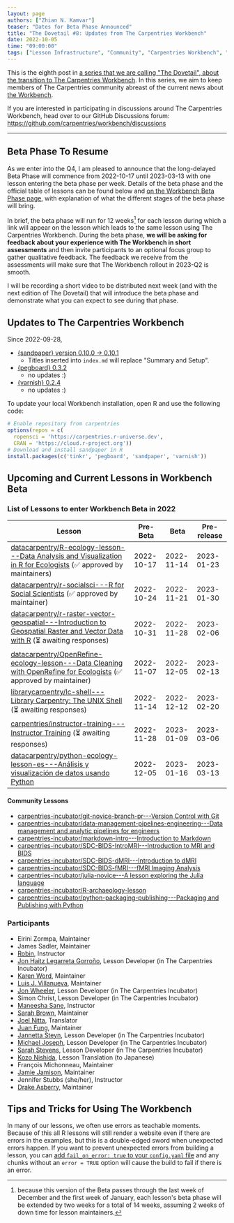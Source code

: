 ```yaml
---
layout: page
authors: ["Zhian N. Kamvar"]
teaser: "Dates for Beta Phase Announced"
title: "The Dovetail #8: Updates from The Carpentries Workbench"
date: 2022-10-05
time: "09:00:00"
tags: ["Lesson Infrastructure", "Community", "Carpentries Workbench", "Beta", "Dovetail"]
---
```


This is the eighth post in [a series that we are calling "The Dovetail",
about the transition to The Carpentries Workbench](https://carpentries.org/posts-by-tags/#blog-tag-dovetail).
In this series, we aim to keep members of The Carpentries community abreast of
the current news about [the Workbench](https://carpentries.github.io/workbench). 

If you are interested in participating in discussions around The Carpentries
Workbench, head over to our GitHub Discussions forum: <https://github.com/carpentries/workbench/discussions>

---

## Beta Phase To Resume

As we enter into the Q4, I am pleased to announce that the long-delayed Beta
Phase will commence from 2022-10-17 until 2023-03-13 with one lesson entering
the beta phase per week. Details of the beta phase and the official table of
lessons can be found below and [on the Workbench Beta Phase page](https://carpentries.github.io/workbench/beta-phase.html),
with explanation of what the different stages of the beta phase will bring.

In brief, the beta phase will run for 12 weeks[^weeks] for each lesson during 
which a link will appear on the lesson which leads to the same lesson using The
Carpentries Workbench. During the beta phase, **we will be asking for feedback
about your experience with The Workbench in short assessments** and then invite
participants to an optional focus group to gather qualitative feedback. The
feedback we receive from the assessments will make sure that The Workbench
rollout in 2023-Q2 is smooth. 

I will be recording a short video to be distributed next week (and with the next 
edition of The Dovetail) that will introduce the beta phase and demonstrate what
you can expect to see during that phase.

[^weeks]: because this version of the Beta passes through the last week of December and the first week of January, each lesson's beta phase will be extended by two weeks for a total of 14 weeks, assuming 2 weeks of down time for lesson maintainers.

## Updates to The Carpentries Workbench

Since 2022-09-28, 

 - [{sandpaper} version 0.10.0 -> 0.10.1](https://carpentries.github.io/sandpaper/news/index.html#sandpaper-0101)
   - Titles inserted into `index.md` will replace "Summary and Setup". 
 - [{pegboard} 0.3.2](https://carpentries.github.io/pegboard/news/index.html#pegboard-032)
   - no updates :)
 - [{varnish} 0.2.4](https://carpentries.github.io/varnish/news/index.html#varnish-024)
   - no updates :)

To update your local Workbench installation, open R and use the following code:

```r
# Enable repository from carpentries
options(repos = c(
  ropensci = 'https://carpentries.r-universe.dev',
  CRAN = 'https://cloud.r-project.org'))
# Download and install sandpaper in R
install.packages(c('tinkr', 'pegboard', 'sandpaper', 'varnish'))
```

## Upcoming and Current Lessons in Workbench Beta

### List of Lessons to enter Workbench Beta in 2022

| Lesson                                                   | Pre-Beta   | Beta       | Pre-release |
| -------------------------------------------------------- | ---------- | ---------- | ----------- |
| [datacarpentry/R-ecology-lesson---Data Analysis and Visualization in R for Ecologists](https://github.com/datacarpentry/R-ecology-lesson/discussions/799) (✅ approved by maintainers)      | 2022-10-17 | 2022-11-14 | 2023-01-23  |
| [datacarpentry/r-socialsci---R for Social Scientists](https://github.com/datacarpentry/r-socialsci) (✅ approved by maintainer) | 2022-10-24 | 2022-11-21 | 2023-01-30  |
| [datacarpentry/r-raster-vector-geospatial---Introduction to Geospatial Raster and Vector Data with R](https://github.com/datacarpentry/r-raster-vector-geospatial/issues/369) (⏳ awaiting responses) | 2022-10-31 | 2022-11-28 | 2023-02-06  |
| [datacarpentry/OpenRefine-ecology-lesson---Data Cleaning with OpenRefine for Ecologists](https://github.com/datacarpentry/OpenRefine-ecology-lesson) (✅ approved by maintainer) | 2022-11-07 | 2022-12-05 | 2023-02-13  |
| [librarycarpentry/lc-shell---Library Carpentry: The UNIX Shell](https://github.com/librarycarpentry/lc-shell) (⏳ awaiting responses) | 2022-11-14 | 2022-12-12 | 2023-02-20  |
| [carpentries/instructor-training---Instructor Training](https://github.com/carpentries/instructor-training/issues/1396) (⏳ awaiting responses) | 2022-11-28 | 2023-01-09 | 2023-03-06  |
| [datacarpentry/python-ecology-lesson-es---Análisis y visualización de datos usando Python](https://github.com/datacarpentry/python-ecology-lesson-es) | 2022-12-05 | 2023-01-16 | 2023-03-13  |


#### Community Lessons

 - [carpentries-incubator/git-novice-branch-pr---Version Control with Git](https://github.com/carpentries-incubator/git-novice-branch-pr)
 - [carpentries-incubator/data-management-pipelines-engineering---Data management and analytic pipelines for engineers](https://github.com/carpentries-incubator/data-management-pipelines-engineering)
 - [carpentries-incubator/markdown-intro---Introduction to Markdown](https://github.com/carpentries-incubator/markdown-intro)
 - [carpentries-incubator/SDC-BIDS-IntroMRI---Introduction to MRI and BIDS](https://github.com/carpentries-incubator/SDC-BIDS-IntroMRI)
 - [carpentries-incubator/SDC-BIDS-dMRI---Introduction to dMRI](https://github.com/carpentries-incubator/SDC-BIDS-dMRI)
 - [carpentries-incubator/SDC-BIDS-fMRI---fMRI Imaging Analysis](https://github.com/carpentries-incubator/SDC-BIDS-fMRI)
 - [carpentries-incubator/julia-novice---A lesson exploring the Julia language](https://github.com/carpentries-incubator/julia-novice)
 - [carpentries-incubator/R-archaeology-lesson](https://github.com/carpentries-incubator/R-archaeology-lesson/issues/4#issuecomment-1138641684)
 - [carpentries-incubator/python-packaging-publishing---Packaging and Publishing with Python](https://github.com/carpentries-incubator/python-packaging-publishing)

### Participants

 - Eirini Zormpa, Maintainer
 - James Sadler, Maintainer
 - [Robin](https://github.com/longr/), Instructor
 - [Jon Haitz Legarreta Gorroño](https://github.com/jhlegarreta/), Lesson Developer (in The Carpentries Incubator)
 - [Karen Word](https://github.com/karenword/), Maintainer
 - [Luis J. Villanueva](https://github.com/villanueval/), Maintainer
 - [Jon Wheeler](https://github.com/jonathanwheeler01/), Lesson Developer (in The Carpentries Incubator)
 - Simon Christ, Lesson Developer (in The Carpentries Incubator)
 - [Maneesha Sane](https://github.com/maneesha/), Instructor
 - [Sarah Brown](https://github.com/brownsarahm/), Maintainer
 - [Joel Nitta](https://github.com/joel.nitta/), Translator
 - [Juan Fung](https://github.com/juanfung/), Maintainer
 - [Jannetta Steyn](https://github.com/jsteyn/), Lesson Developer (in The Carpentries Incubator)
 - [Michael Joseph](https://github.com/josephmje/), Lesson Developer (in The Carpentries Incubator)
 - [Sarah Stevens](https://github.com/sstevens2/), Lesson Developer (in The Carpentries Incubator)
 - [Kozo Nishida](https://github.com/kozo2/), Lesson Translation (to Japanese)
 - François Michonneau, Maintainer
 - [Jamie Jamison](https://github.com/jmjamison/), Maintainer
 - Jennifer Stubbs (she/her), Instructor
 - [Drake Asberry](https://github.com/drakeasberry/), Maintainer

## Tips and Tricks for Using The Workbench

In many of our lessons, we often use errors as teachable moments. Because of
this all R lessons will still render a website even if there are errors in the
examples, but this is a double-edged sword when unexpected errors happen. If you
want to prevent unexpected errors from building a lesson, you can 
[add `fail_on_error: true` to your `config.yaml` file](https://carpentries.github.io/sandpaper/reference/set_config.html#optional-keypairs-known-by-sandpaper)
and any chunks without an `error = TRUE` option will cause the build to fail if
there is an error.


